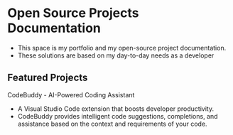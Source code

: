 # Open Source Projects Documentation

- This space is my portfolio and my open-source project documentation.
- These solutions are based on my day-to-day needs as a developer
## Featured Projects

CodeBuddy - AI-Powered Coding Assistant

- A Visual Studio Code extension that boosts developer productivity.
- CodeBuddy provides intelligent code suggestions, completions, and assistance based on the context and requirements of your code.
